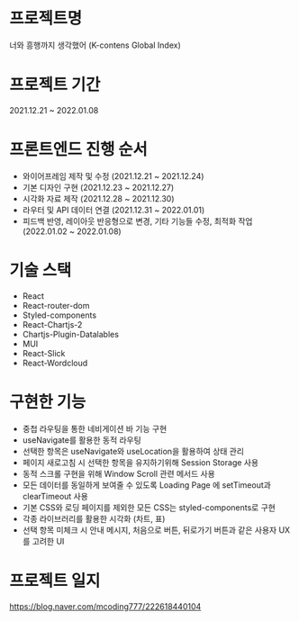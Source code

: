 # 프로젝트명
너와 흥행까지 생각했어 (K-contens Global Index)

# 프로젝트 기간
2021.12.21 ~ 2022.01.08

# 프론트엔드 진행 순서
- 와이어프레임 제작 및 수정 (2021.12.21 ~ 2021.12.24)
- 기본 디자인 구현 (2021.12.23 ~ 2021.12.27)
- 시각화 자료 제작 (2021.12.28 ~ 2021.12.30)
- 라우터 및 API 데이터 연결 (2021.12.31 ~ 2022.01.01)
- 피드백 반영, 레이아웃 반응형으로 변경, 기타 기능들 수정, 최적화 작업 (2022.01.02 ~ 2022.01.08)

# 기술 스택
- React
- React-router-dom
- Styled-components
- React-Chartjs-2
- Chartjs-Plugin-Datalables
- MUI
- React-Slick
- React-Wordcloud

# 구현한 기능
- 중첩 라우팅을 통한 네비게이션 바 기능 구현
- useNavigate를 활용한 동적 라우팅
- 선택한 항목은 useNavigate와 useLocation을 활용하여 상태 관리
- 페이지 새로고침 시 선택한 항목을 유지하기위해 Session Storage 사용
- 동적 스크롤 구현을 위해 Window Scroll 관련 메서드 사용
- 모든 데이터를 동일하게 보여줄 수 있도록 Loading Page 에 setTimeout과 clearTimeout 사용
- 기본 CSS와 로딩 페이지를 제외한 모든 CSS는 styled-components로 구현
- 각종 라이브러리를 활용한 시각화 (차트, 표)
- 선택 항목 미체크 시 안내 메시지, 처음으로 버튼, 뒤로가기 버튼과 같은 사용자 UX를 고려한 UI

# 프로젝트 일지
https://blog.naver.com/mcoding777/222618440104
